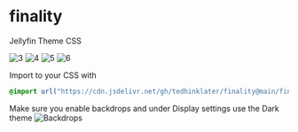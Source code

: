 # finality
Jellyfin Theme CSS

![3](https://github.com/tedhinklater/finality/assets/66086488/9a409627-c03d-46b4-8119-f916b2e997ae)
![4](https://github.com/tedhinklater/finality/assets/66086488/793d0b32-cb77-4ae8-b8e1-d04ad71d9bc8)
![5](https://github.com/tedhinklater/finality/assets/66086488/70d2d712-a903-48b4-8a00-fbf7090bd0a5)
![6](https://github.com/tedhinklater/finality/assets/66086488/fbdf1697-68db-4743-a818-c41f5e988c36)




Import to your CSS with

```css
@import url("https://cdn.jsdelivr.net/gh/tedhinklater/finality@main/finality.css");

```
Make sure you enable backdrops and under Display settings use the Dark theme
![Backdrops](https://i.imgur.com/18D9IO3.png)
